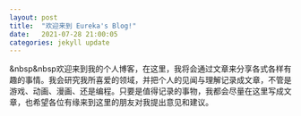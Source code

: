 ```yaml
---
layout: post
title:  "欢迎来到 Eureka's Blog!"
date:   2021-07-28 21:00:05
categories: jekyll update
---
```

&nbsp&nbsp欢迎来到我的个人博客，在这里，我将会通过文章来分享各式各样有趣的事情。我会研究我所喜爱的领域，并把个人的见闻与理解记录成文章，不管是游戏、动画、漫画、还是编程。只要是值得记录的事物，我都会尽量在这里写成文章，也希望各位有缘来到这里的朋友对我提出意见和建议。

[jekyll-gh]: https://github.com/mojombo/jekyll
[jekyll]:    http://jekyllrb.com
